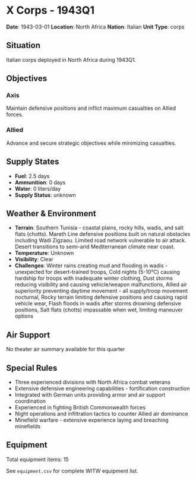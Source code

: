 # X Corps - 1943Q1

**Date**: 1943-03-01
**Location**: North Africa
**Nation**: Italian
**Unit Type**: corps

## Situation

Italian corps deployed in North Africa during 1943Q1.

## Objectives

### Axis
Maintain defensive positions and inflict maximum casualties on Allied forces.

### Allied
Advance and secure strategic objectives while minimizing casualties.

## Supply States

- **Fuel**: 2.5 days
- **Ammunition**: 0 days
- **Water**: 0 liters/day
- **Supply Status**: unknown

## Weather & Environment

- **Terrain**: Southern Tunisia - coastal plains, rocky hills, wadis, and salt flats (chotts). Mareth Line defensive positions built on natural obstacles including Wadi Zigzaou. Limited road network vulnerable to air attack. Desert transitions to semi-arid Mediterranean climate near coast.
- **Temperature**: Unknown
- **Visibility**: Clear
- **Challenges**: Winter rains creating mud and flooding in wadis - unexpected for desert-trained troops, Cold nights (5-10°C) causing hardship for troops with inadequate winter clothing, Dust storms reducing visibility and causing vehicle/weapon malfunctions, Allied air superiority preventing daytime movement - all supply/troop movement nocturnal, Rocky terrain limiting defensive positions and causing rapid vehicle wear, Flash floods in wadis after storms drowning defensive positions, Salt flats (chotts) impassable when wet, limiting maneuver options

## Air Support

No theater air summary available for this quarter

## Special Rules

- Three experienced divisions with North Africa combat veterans
- Extensive defensive engineering capabilities - fortification construction
- Integrated with German units providing armor and air support coordination
- Experienced in fighting British Commonwealth forces
- Night operations and infiltration tactics to counter Allied air dominance
- Minefield warfare - extensive experience laying and breaching minefields

## Equipment

Total equipment items: 15

See `equipment.csv` for complete WITW equipment list.
